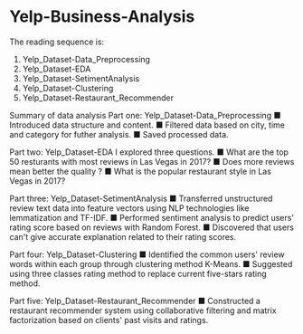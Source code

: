 # Yelp-Business-Analysis
The reading sequence is:
1. Yelp_Dataset-Data_Preprocessing
2. Yelp_Dataset-EDA
3. Yelp_Dataset-SetimentAnalysis
4. Yelp_Dataset-Clustering
5. Yelp_Dataset-Restaurant_Recommender

Summary of data analysis
Part one: Yelp_Dataset-Data_Preprocessing
■ Introduced data structure and content. 
■ Filtered data based on city, time and category for futher analysis. 
■ Saved processed data.

Part two: Yelp_Dataset-EDA
I explored three questions. 
■ What are the top 50 resturants with most reviews in Las Vegas in 2017?
■ Does more reviews mean better the quality ?
■ What is the popular restaurant style in Las Vegas in 2017?

Part three: Yelp_Dataset-SetimentAnalysis
■ Transferred unstructured review text data into feature vectors using NLP technologies like lemmatization and TF-IDF.
■ Performed sentiment analysis to predict users' rating score based on reviews with Random Forest.
■ Discovered that users can't give accurate explanation related to their rating scores. 

Part four: Yelp_Dataset-Clustering
■ Identified the common users' review words within each group through clustering method K-Means. 
■ Suggested using three classes rating method to replace current five-stars rating method.

Part five: Yelp_Dataset-Restaurant_Recommender
■ Constructed a restaurant recommender system using collaborative filtering and matrix factorization based on clients' past visits and ratings.
